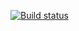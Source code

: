 [![Build status](https://ci.appveyor.com/api/projects/status/tgil0vf4588pgrnc?svg=true)](https://ci.appveyor.com/project/dmitriy91pozdeev/automation-hw2)
